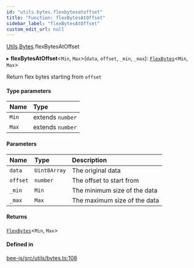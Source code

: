 ```yaml
---
id: "utils.bytes.flexbytesatoffset"
title: "Function: flexBytesAtOffset"
sidebar_label: "flexBytesAtOffset"
custom_edit_url: null
---
```


[Utils](../modules/utils.md).[Bytes](../modules/utils.bytes.md).flexBytesAtOffset

▸ **flexBytesAtOffset**<`Min`, `Max`\>(`data`, `offset`, `_min`, `_max`): [`FlexBytes`](../interfaces/utils.bytes.flexbytes.md)<`Min`, `Max`\>

Return flex bytes starting from `offset`

#### Type parameters

| Name | Type |
| :------ | :------ |
| `Min` | extends `number` |
| `Max` | extends `number` |

#### Parameters

| Name | Type | Description |
| :------ | :------ | :------ |
| `data` | `Uint8Array` | The original data |
| `offset` | `number` | The offset to start from |
| `_min` | `Min` | The minimum size of the data |
| `_max` | `Max` | The maximum size of the data |

#### Returns

[`FlexBytes`](../interfaces/utils.bytes.flexbytes.md)<`Min`, `Max`\>

#### Defined in

[bee-js/src/utils/bytes.ts:108](https://github.com/ethersphere/bee-js/blob/6f227e1/src/utils/bytes.ts#L108)

